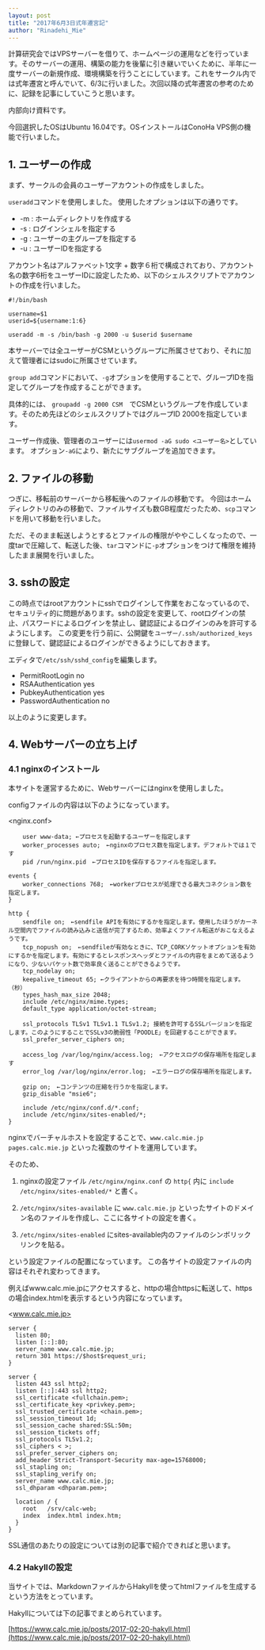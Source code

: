 ```yaml
---
layout: post
title: "2017年6月3日式年遷宮記"
author: "Rinadehi_Mie"
---
```



計算研究会ではVPSサーバーを借りて、ホームページの運用などを行っています。そのサーバーの運用、構築の能力を後輩に引き継いでいくために、半年に一度サーバーの新規作成、環境構築を行うことにしています。これをサークル内では式年遷宮と呼んでいて、6/3に行いました。次回以降の式年遷宮の参考のために、記録を記事にしていこうと思います。

内部向け資料です。

今回選択したOSはUbuntu 16.04です。OSインストールはConoHa VPS側の機能で行いました。

## 1. ユーザーの作成

まず、サークルの会員のユーザーアカウントの作成をしました。

`useradd`コマンドを使用しました。
使用したオプションは以下の通りです。

* -m : ホームディレクトリを作成する
* -s : ログインシェルを指定する
* -g : ユーザーの主グループを指定する
* -u : ユーザーIDを指定する


アカウント名はアルファベット1文字 + 数字６桁で構成されており、アカウント名の数字6桁をユーザーIDに設定したため、以下のシェルスクリプトでアカウントの作成を行いました。 

```
#!/bin/bash

username=$1
userid=${username:1:6}

useradd -m -s /bin/bash -g 2000 -u $userid $username
```

本サーバーでは全ユーザーがCSMというグループに所属させており、それに加えて管理者にはsudoに所属させています。

`group add`コマンドにおいて、`-g`オプションを使用することで、グループIDを指定してグループを作成することができます。

具体的には、
`groupadd -g 2000 CSM`　でCSMというグループを作成しています。そのため先ほどのシェルスクリプトではグループID 2000を指定しています。

ユーザー作成後、管理者のユーザーには`usermod -aG sudo <ユーザー名>`としています。
オプション`-aG`により、新たにサブグループを追加できます。

## 2. ファイルの移動

つぎに、移転前のサーバーから移転後へのファイルの移動です。
今回はホームディレクトリのみの移動で、ファイルサイズも数GB程度だったため、`scp`コマンドを用いて移動を行いました。

ただ、そのまま転送しようとするとファイルの権限がややこしくなったので、一度tarで圧縮して、転送した後、`tar`コマンドに`-p`オプションをつけて権限を維持したまま展開を行いました。

## 3. sshの設定

この時点ではrootアカウントにsshでログインして作業をおこなっているので、セキュリティ的に問題があります。sshの設定を変更して、rootログインの禁止、パスワードによるログインを禁止し、鍵認証によるログインのみを許可するようにします。
この変更を行う前に、公開鍵を`ユーザー/.ssh/authorized_keys`に登録して、鍵認証によるログインができるようにしておきます。

エディタで`/etc/ssh/sshd_config`を編集します。

* PermitRootLogin no
* RSAAuthentication yes
* PubkeyAuthentication yes
* PasswordAuthentication no

以上のように変更します。

## 4. Webサーバーの立ち上げ
### 4.1 nginxのインストール

本サイトを運営するために、Webサーバーにはnginxを使用しました。

configファイルの内容は以下のようになっています。

<nginx.conf>
```
    user www-data; ←プロセスを起動するユーザーを指定します
    worker_processes auto;　←nginxのプロセス数を指定します。デフォルトでは１です
    pid /run/nginx.pid　←プロセスIDを保存するファイルを指定します。

events {
    worker_connections 768;　←workerプロセスが処理できる最大コネクション数を指定します。
}

http {
    sendfile on;　←sendfile APIを有効にするかを指定します。使用したほうがカーネル空間内でファイルの読み込みと送信が完了するため、効率よくファイル転送がおこなえるようです。
    tcp_nopush on;　←sendfileが有効なときに、TCP_CORKソケットオプションを有効にするかを指定します。有効にするとレスポンスヘッダとファイルの内容をまとめて送るようになり、少ないパケット数で効率良く送ることができるようです。
    tcp_nodelay on;
    keepalive_timeout 65; ←クライアントからの再要求を待つ時間を指定します。（秒）
    types_hash_max_size 2048;
    include /etc/nginx/mime.types;
    default_type application/octet-stream;

    ssl_protocols TLSv1 TLSv1.1 TLSv1.2; 接続を許可するSSLバージョンを指定します。このようにすることでSSLv3の脆弱性「POODLE」を回避することができます。
    ssl_prefer_server_ciphers on;

    access_log /var/log/nginx/access.log;　←アクセスログの保存場所を指定します
    error_log /var/log/nginx/error.log;　←エラーログの保存場所を指定します。

    gzip on;　←コンテンツの圧縮を行うかを指定します。
    gzip_disable "msie6";

    include /etc/nginx/conf.d/*.conf;
    include /etc/nginx/sites-enabled/*;
}
```
nginxでバーチャルホストを設定することで、`www.calc.mie.jp` `pages.calc.mie.jp` といった複数のサイトを運用しています。

そのため、

1. nginxの設定ファイル `/etc/nginx/nginx.conf` の
`http{` 内に `include /etc/nginx/sites-enabled/*` と書く。

1. `/etc/nginx/sites-available` に `www.calc.mie.jp` といったサイトのドメイン名のファイルを作成し、ここに各サイトの設定を書く。

1. `/etc/nginx/sites-enabled` にsites-available内のファイルのシンボリックリンクを貼る。

という設定ファイルの配置になっています。
この各サイトの設定ファイルの内容はそれぞれ変わってきます。
<!--
<calc.mie.jp>
```
server { ←80番ポート（HTTP)のアクセスをhttpsにリダイレクトする
  listen 80;
  listen [::]:80;
  server_name calc.mie.jp;
  return 301 https://$host$request_uri;
}

server {
  listen 443 ssl http2;
  listen [::]:443 ssl http2;
  ssl_certificate <fullchain.pemの場所>;
  ssl_certificate_key <privkey.pemの場所>;
  ssl_trusted_certificate <chain.pemの場所>;
  ssl_session_timeout 1d;
  ssl_session_cache shared:SSL:50m;
  ssl_session_tickets off;
  ssl_protocols TLSv1.2;
  ssl_ciphers 'ECDHE-ECDSA-AES256-GCM-SHA384:ECDHE-RSA-AES256-GCM-SHA384:ECDHE-ECDSA-CHACHA20-POLY1305:ECDHE-RSA-CHACHA20-POLY1305:ECDHE-ECDSA-AES128-GCM-SHA256:ECDHE-RSA-AES128-GCM-SHA256:E\
CDHE-ECDSA-AES256-SHA384:ECDHE-RSA-AES256-SHA384:ECDHE-ECDSA-AES128-SHA256:ECDHE-RSA-AES128-SHA256';
  ssl_prefer_server_ciphers on;
  add_header Strict-Transport-Security max-age=15768000;
  ssl_stapling on;
  ssl_stapling_verify on;
  server_name calc.mie.jp;
  ssl_dhparam <dhparam.pemの場所>;

  return 302 https://www.calc.mie.jp$request_uri;
}
```
-->
例えばwww.calc.mie.jpにアクセスすると、httpの場合httpsに転送して、httpsの場合index.htmlを表示するという内容になっています。

<www.calc.mie.jp>
```
server {
  listen 80;
  listen [::]:80;
  server_name www.calc.mie.jp;
  return 301 https://$host$request_uri;
}

server {
  listen 443 ssl http2;
  listen [::]:443 ssl http2;
  ssl_certificate <fullchain.pem>;
  ssl_certificate_key <privkey.pem>;
  ssl_trusted_certificate <chain.pem>;
  ssl_session_timeout 1d;
  ssl_session_cache shared:SSL:50m;
  ssl_session_tickets off;
  ssl_protocols TLSv1.2;
  ssl_ciphers < >;
  ssl_prefer_server_ciphers on;
  add_header Strict-Transport-Security max-age=15768000;
  ssl_stapling on;
  ssl_stapling_verify on;
  server_name www.calc.mie.jp;
  ssl_dhparam <dhparam.pem>;

  location / {
    root   /srv/calc-web;
    index  index.html index.htm;
  }
}
```
<!--
<pages.calc.mie.jp>
```
server {
  listen 80;
  listen [::]:80;
  server_name pages.calc.mie.jp;
  return 301 https://$host$request_uri;
}

server {
  listen 443 ssl http2;
  listen [::]:443 ssl http2;
  ssl_certificate <fullchain.pem>;
  ssl_certificate_key <privkey.pem>;
  ssl_trusted_certificate <chain.pem>;
  ssl_session_timeout 1d;
  ssl_session_cache shared:SSL:50m;
  ssl_session_tickets off;
  ssl_protocols TLSv1.2;
  ssl_ciphers < >;
  ssl_prefer_server_ciphers on;
  add_header Strict-Transport-Security max-age=15768000;
  ssl_stapling on;
  ssl_stapling_verify on;
  server_name pages.calc.mie.jp;
  ssl_dhparam <dhparam.pem>;

  location / {
    return 302 https://www.calc.mie.jp;
  }

  location ~ ^/(.+) {
    root   /home/pages;
    index  index.html index.htm;
  }
}
```
<static.calc.mie.jp>
```
server {
  listen 80;
  server_name static.calc.mie.jp;

  location / {
    add_header Access-Control-Allow-Origin *;
    add_header Access-Control-Allow-Methods "POST, GET, OPTIONS";
    add_header Access-Control-Allow-Headers "Origin, Authorization, Accept";
    add_header Access-Control-Allow-Credentials true;
    root /home/static;
    index index.html index.html;
  }
}
```
-->

SSL通信のあたりの設定については別の記事で紹介できればと思います。

### 4.2 Hakyllの設定

当サイトでは、MarkdownファイルからHakyllを使ってhtmlファイルを生成するという方法をとっています。

Hakyllについては下の記事でまとめられています。

[https://www.calc.mie.jp/posts/2017-02-20-hakyll.html](https://www.calc.mie.jp/posts/2017-02-20-hakyll.html)
